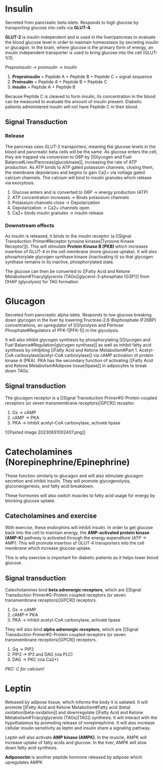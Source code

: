 # Insulin
Secreted from pancreatic beta islets. Responds to high glucose by transporting glucose into cells via **GLUT-4**. 

**GLUT-2** is insulin independent and is used in the liver/pancreas to evaluate the blood glucose level in order to maintain homeostasis by secreting insulin or glucagon. In the brain, where glucose is the primary form of energy, an insulin independent transporter is used to bring glucose into the cell (GLUT-1/3).

*Preproinsulin → proinsulin → insulin*

1. **Preproinsulin** = Peptide A + Peptide B + Peptide C + signal sequence
2. **Proinsulin** = Peptide A + Peptide B + Peptide C
3. **Insulin** = Peptide A + Peptide B

Because Peptide C is cleaved to form insulin, its concentration in the blood can be measured to evaluate the amount of insulin present. Diabetic patients administered insulin will not have Peptide C in their blood.
## Signal Transduction
### Release
The pancreas uses GLUT-2 transporters, meaning the glucose levels in the blood and pancreatic beta cells will be the same. As glucose enters the cell, they are trapped via conversion to G6P by [[Glycogen and Fuel Balance#Liver/Pancreas|glucokinase]], increasing the rate of ATP production. As ATP binds to ATP gated potassium channels, closing them, the membrane depolarizes and begins to gain Ca2+ via voltage gated calcium channels. The calcium will bind to insulin granules which release via exocytosis.

1. Glucose enters and is converted to G6P → energy production (ATP)
2. ATP concentration increases → Binds potassium channels
3. Potassium channels close → Depolarization
4. Depolarization → Ca2+ channels open
5. Ca2+ binds insulin granules → insulin release
### Downstream effects
As insulin is released, it binds to the insulin receptor (a [[Signal Transduction Primer#Receptor tyrosine kinases|Tyrosine Kinase Receptor]]). This will stimulate **Protein Kinase B (PKB)** which increases insertion of GLUT-4 in the cell membrane (more glucose uptake). It will also phosphorylate glycogen synthase kinase (inactivating it) so that glycogen synthase remains in its inactive, phosphorylated state.

The glucose can then be converted to [[Fatty Acid and Ketone Metabolism#Triacylglycerols (TAGs)|glycerol-3-phosphate (G3P)]] from DHAP (glycolysis) for TAG formation.
# Glucagon
Secreted from pancreatic alpha islets. Responds to low glucose breaking down glycogen in the liver by lowering Fructose-2,6-Bisphosphate (F26BP) concentrations, an upregulator of [[Glycolysis and Pentose Phosphate#Regulators of PFK-1|PFK-1]] in the glycolysis.

It will also inhibit glycogen synthesis by phosphorylating [[Glycogen and Fuel Balance#Regulation|glycogen synthase]] as well as inhibit fatty acid synthesis by inhibiting [[Fatty Acid and Ketone Metabolism#Part 1. Acetyl-CoA carboxylase|acetyl-CoA carboxylase]] via cAMP activation of protein kinase A (PKA). PKA has the secondary function of activating [[Fatty Acid and Ketone Metabolism#Adipose tissue|lipase]] in adipocytes to break down TAGs.
## Signal transduction
The glucagon receptor is a [[Signal Transduction Primer#G-Protein coupled receptors (or seven transmembrane receptors)|GPCR]] receptor.
1. Gs → cAMP
2. cAMP → PKA
3. PKA → inhibit acetyl-CoA carboxylase, activate lipase

![[Pasted image 20230831002407.png]]
# Catecholamines (Norepinephrine/Epinephrine)
These function similarly to glucagon and will also stimulate glucagon secretion and inhibit insulin. They will promote glycogenolysis, gluconeogenesis, and fatty acid breakdown.

These hormones will also switch muscles to fatty acid usage for energy by blocking glucose uptake.
## Catecholamines and exercise
With exercise, these endorphins will inhibit insulin. In order to get glucose back into the cell to maintain energy, the **AMP-activated protein kinase (AMP-K)** pathway is activated through the energy expenditure (ATP → AMP). This will promote insertion of GLUT-4 transporters into the cell membrane which increase glucose uptake.

This is why exercise is important for diabetic patients as it helps lower blood glucose.
## Signal transduction
Catecholamines bind **beta adrenergic receptors**, which are [[Signal Transduction Primer#G-Protein coupled receptors (or seven transmembrane receptors)|GPCR]] receptors.
1. Gs → cAMP
2. cAMP→ PKA
3. PKA → inhibit acetyl-CoA carboxylase, activate lipase

They will also bind **alpha adrenergic receptors**, which are [[Signal Transduction Primer#G-Protein coupled receptors (or seven transmembrane receptors)|GPCR]] receptors.
1. Gq → PIP2
2. PIP2 → IP3 and DAG (via PLC) 
3. DAG → PKC (via Ca2+)

*PKC: C for calcium!*
# Leptin
Released by adipose tissue, which informs the body it is satiated. It will promote [[Fatty Acid and Ketone Metabolism#Fatty acid (beta) oxidation|beta-oxidation]] and downregulate [[Fatty Acid and Ketone Metabolism#Triacylglycerols (TAGs)|TAG]] synthesis. It will interact with the hypothalamus by promoting release of norepinephrine. It will also increase cellular insulin sensitivity as leptin and insulin share a signaling pathway.

Leptin will also activate **AMP kinase (AMPK)**. In the muscle, AMPK will increase uptake of fatty acids and glucose. In the liver, AMPK will slow down fatty acid synthesis.

**Adiponectin** is another peptide hormone released by adipose which upregulates AMPK